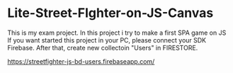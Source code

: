 # Lite-Street-FIghter-on-JS-Canvas
This is my exam project. In this project i try to make a first  SPA game on JS
If you want started this project in your PC, please connect your SDK Firebase.
After that, create new collectoin "Users" in FIRESTORE.

https://streetfighter-js-bd-users.firebaseapp.com/
